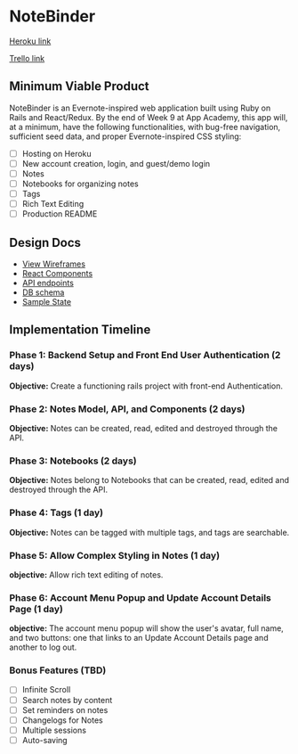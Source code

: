 # NoteBinder

[Heroku link][heroku]

[Trello link][trello]

[heroku]: https://notebinder.herokuapp.com/
[trello]: https://trello.com/b/zdG27beB/notebinder

## Minimum Viable Product

NoteBinder is an Evernote-inspired web application built using Ruby on Rails
and React/Redux. By the end of Week 9 at App Academy, this app will, at a minimum,
have the following functionalities, with bug-free navigation, sufficient seed data,
and proper Evernote-inspired CSS styling:

- [ ] Hosting on Heroku
- [ ] New account creation, login, and guest/demo login
- [ ] Notes
- [ ] Notebooks for organizing notes
- [ ] Tags
- [ ] Rich Text Editing
- [ ] Production README

## Design Docs
* [View Wireframes][wireframes]
* [React Components][components]
* [API endpoints][api-endpoints]
* [DB schema][schema]
* [Sample State][sample-state]

[wireframes]: wireframes
[components]: component-hierarchy.md
[sample-state]: sample-state.md
[api-endpoints]: api-endpoints.md
[schema]: schema.md

## Implementation Timeline

### Phase 1: Backend Setup and Front End User Authentication (2 days)

**Objective:** Create a functioning rails project with front-end Authentication.

### Phase 2: Notes Model, API, and Components (2 days)

**Objective:** Notes can be created, read, edited and destroyed through the API.

### Phase 3: Notebooks (2 days)

**Objective:** Notes belong to Notebooks that can be created, read, edited and destroyed through the API.

### Phase 4: Tags (1 day)

**Objective:** Notes can be tagged with multiple tags, and tags are searchable.

### Phase 5: Allow Complex Styling in Notes (1 day)

**objective:** Allow rich text editing of notes.

### Phase 6: Account Menu Popup and Update Account Details Page (1 day)

**objective:** The account menu popup will show the user's avatar, full name, and two buttons:
one that links to an Update Account Details page and another to log out.

### Bonus Features (TBD)
- [ ] Infinite Scroll
- [ ] Search notes by content
- [ ] Set reminders on notes
- [ ] Changelogs for Notes
- [ ] Multiple sessions
- [ ] Auto-saving
